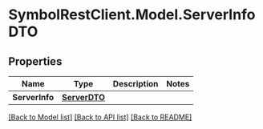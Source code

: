 # SymbolRestClient.Model.ServerInfoDTO

## Properties

Name | Type | Description | Notes
------------ | ------------- | ------------- | -------------
**ServerInfo** | [**ServerDTO**](ServerDTO.md) |  | 

[[Back to Model list]](../README.md#documentation-for-models) [[Back to API list]](../README.md#documentation-for-api-endpoints) [[Back to README]](../README.md)

